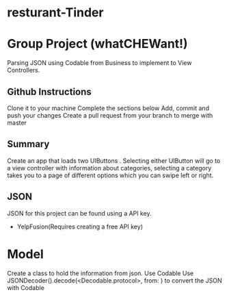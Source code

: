 # resturant-Tinder

# Group Project (whatCHEWant!)
Parsing JSON using Codable from Business to implement to View Controllers.
## Github Instructions
Clone it to your machine
Complete the sections below
Add, commit and push your changes
Create a pull request from your branch to merge with master
 
## Summary
Create an app that loads two UIButtons . Selecting either UIButton will go to a view controller with information about categories, selecting a category takes you to a page of different options which you can swipe left or right.
## JSON
JSON for this project can be found using a API key.
- YelpFusion(Requires creating a free API key)

# Model
Create a class to hold the information from json.
Use Codable
Use JSONDecoder().decode(<Decodable.protocol>, from: ) to convert the JSON with Codable
